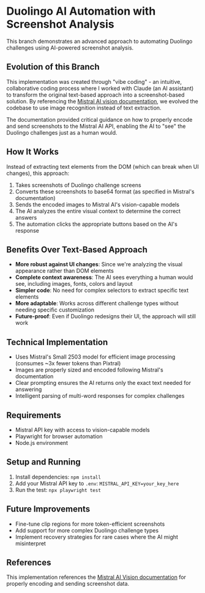 # Duolingo AI Automation with Screenshot Analysis

This branch demonstrates an advanced approach to automating Duolingo challenges using AI-powered screenshot analysis.

## Evolution of this Branch

This implementation was created through "vibe coding" - an intuitive, collaborative coding process where I worked with Claude (an AI assistant) to transform the original text-based approach into a screenshot-based solution. By referencing the [Mistral AI vision documentation](https://docs.mistral.ai/capabilities/vision/#passing-a-base64-encoded-image), we evolved the codebase to use image recognition instead of text extraction.

The documentation provided critical guidance on how to properly encode and send screenshots to the Mistral AI API, enabling the AI to "see" the Duolingo challenges just as a human would.

## How It Works

Instead of extracting text elements from the DOM (which can break when UI changes), this approach:

1. Takes screenshots of Duolingo challenge screens
2. Converts these screenshots to base64 format (as specified in Mistral's documentation)
3. Sends the encoded images to Mistral AI's vision-capable models
4. The AI analyzes the entire visual context to determine the correct answers
5. The automation clicks the appropriate buttons based on the AI's response

## Benefits Over Text-Based Approach

- **More robust against UI changes**: Since we're analyzing the visual appearance rather than DOM elements
- **Complete context awareness**: The AI sees everything a human would see, including images, fonts, colors and layout
- **Simpler code**: No need for complex selectors to extract specific text elements
- **More adaptable**: Works across different challenge types without needing specific customization
- **Future-proof**: Even if Duolingo redesigns their UI, the approach will still work

## Technical Implementation

- Uses Mistral's Small 2503 model for efficient image processing (consumes ~3x fewer tokens than Pixtral)
- Images are properly sized and encoded following Mistral's documentation
- Clear prompting ensures the AI returns only the exact text needed for answering
- Intelligent parsing of multi-word responses for complex challenges

## Requirements

- Mistral API key with access to vision-capable models
- Playwright for browser automation
- Node.js environment

## Setup and Running

1. Install dependencies: `npm install`
2. Add your Mistral API key to `.env`: `MISTRAL_API_KEY=your_key_here`
3. Run the test: `npx playwright test`

## Future Improvements

- Fine-tune clip regions for more token-efficient screenshots
- Add support for more complex Duolingo challenge types
- Implement recovery strategies for rare cases where the AI might misinterpret

## References

This implementation references the [Mistral AI Vision documentation](https://docs.mistral.ai/capabilities/vision/#passing-a-base64-encoded-image) for properly encoding and sending screenshot data.
